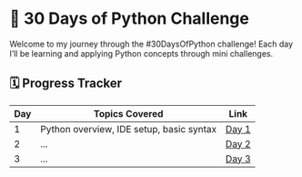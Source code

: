 # 🚀 30 Days of Python Challenge

Welcome to my journey through the #30DaysOfPython challenge! Each day I’ll be learning and applying Python concepts through mini challenges.

## 🗓️ Progress Tracker

| Day | Topics Covered | Link |
|-----|----------------|------|
| 1   | Python overview, IDE setup, basic syntax | [Day 1](Day01/README.md) |
| 2   | ... | [Day 2](Day02/README.md) |
| 3   | ... | [Day 3](Day03/README.md) |

